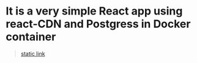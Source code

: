 # It is a very simple React app using react-CDN and Postgress in Docker container
> [static link](docker-postgress-react.beta1.surge.sh) 

